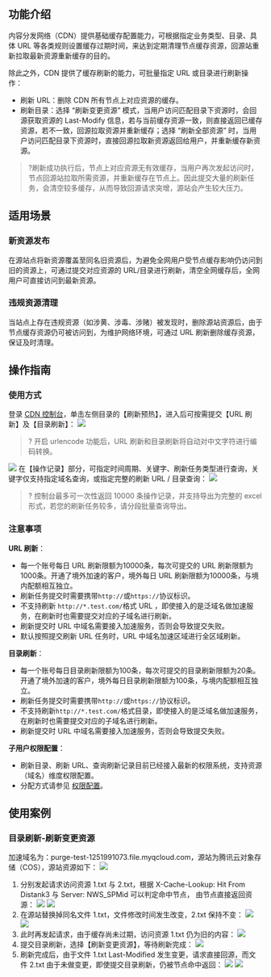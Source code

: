 ## 功能介绍

内容分发网络（CDN）提供基础缓存配置能力，可根据指定业务类型、目录、具体 URL 等各类规则设置缓存过期时间，来达到定期清理节点缓存资源，回源站重新拉取最新资源重新缓存的目的。

除此之外，CDN 提供了缓存刷新的能力，可批量指定 URL 或目录进行刷新操作：

- 刷新 URL：删除 CDN 所有节点上对应资源的缓存。
- 刷新目录：选择 “刷新变更资源” 模式，当用户访问匹配目录下资源时，会回源获取资源的 Last-Modify 信息，若与当前缓存资源一致，则直接返回已缓存资源，若不一致，回源拉取资源并重新缓存；选择 “刷新全部资源” 时，当用户访问匹配目录下资源时，直接回源拉取新资源返回给用户，并重新缓存新资源。

> ?刷新成功执行后，节点上对应资源无有效缓存，当用户再次发起访问时，节点回源站拉取所需资源，并重新缓存在节点上。因此提交大量的刷新任务，会清空较多缓存，从而导致回源请求突增，源站会产生较大压力。

## 适用场景

### 新资源发布

在源站点将新资源覆盖至同名旧资源后，为避免全网用户受节点缓存影响仍访问到旧的资源上，可通过提交对应资源的 URL/目录进行刷新，清空全网缓存后，全网用户可直接访问到最新资源。

### 违规资源清理

当站点上存在违规资源（如涉黄、涉毒、涉赌）被发现时，删除源站资源后，由于节点缓存资源仍可被访问到，为维护网络环境，可通过 URL 刷新删除缓存资源，保证及时清理。

## 操作指南

### 使用方式

登录 [CDN 控制台](https://console.cloud.tencent.com/cdn)，单击左侧目录的【刷新预热】，进入后可按需提交【URL 刷新】及【目录刷新】：
![](https://main.qcloudimg.com/raw/66b4d5c420e6c5b0cfa1ba53453efc04.png)
> ? 开启 urlencode 功能后，URL 刷新和目录刷新将自动对中文字符进行编码转换。

![](https://main.qcloudimg.com/raw/7e69a30c8840a78f70867ce8002a538b.png)
<span ID = "notes"></span>
在【操作记录】部分，可指定时间周期、关键字、刷新任务类型进行查询，关键字仅支持指定域名查询，或指定完整的刷新 URL / 目录查询：
![](https://main.qcloudimg.com/raw/2679c818a88111c439efce24838fcb8e.png)

> ? 控制台最多可一次性返回 10000 条操作记录，并支持导出为完整的 excel 形式，若您的刷新任务较多，请分段批量查询导出。

### 注意事项

**URL 刷新**：

- 每一个账号每日 URL 刷新限额为10000条，每次可提交的 URL 刷新限额为1000条。开通了境外加速的客户，境外每日 URL 刷新限额为10000条，与境内配额相互独立。
- 刷新任务提交时需要携带`http://`或`https://`协议标识。
- 不支持刷新 `http://*.test.com/`格式 URL ，即使接入的是泛域名做加速服务，在刷新时也需要提交对应的子域名进行刷新。
- 刷新提交时 URL 中域名需要接入加速服务，否则会导致提交失败。
- 默认按照提交刷新 URL 任务时，URL 中域名加速区域进行全区域刷新。

**目录刷新**：

- 每一个账号每日目录刷新限额为100条，每次可提交的目录刷新限额为20条。开通了境外加速的客户，境外每日目录刷新限额为100条，与境内配额相互独立。
- 刷新任务提交时需要携带`http://`或`https://`协议标识。
- 不支持刷新`http://*.test.com/`格式目录，即使接入的是泛域名做加速服务，在刷新时也需要提交对应的子域名进行刷新。
- 刷新提交时 URL 中域名需要接入加速服务，否则会导致提交失败。

**子用户权限配置**：

- 刷新目录、刷新 URL、查询刷新记录目前已经接入最新的权限系统，支持资源（域名）维度权限配置。
- 分配方式请参见 [权限配置](https://cloud.tencent.com/document/product/228/12722)。

## 使用案例

### 目录刷新-刷新变更资源

加速域名为：purge-test-1251991073.file.myqcloud.com，源站为腾讯云对象存储（COS），源站资源如下：
![](https://main.qcloudimg.com/raw/91739f8f9315e1e5be36980d0af248e4.png)

1. 分别发起请求访问资源 1.txt 与 2.txt，根据 X-Cache-Lookup: Hit From Distank3 与 Server: NWS_SPMid 可以判定命中节点， 由节点直接返回资源：
   ![](https://main.qcloudimg.com/raw/9b307b80e7d1c759bb073eb9f2cf4b6c.png)
   ![](https://main.qcloudimg.com/raw/5fed8bff43d699f47235e5d0db1f2447.png)
2. 在源站替换掉同名文件 1.txt，文件修改时间发生改变，2.txt 保持不变：
   ![](https://main.qcloudimg.com/raw/5602a365abf57124b31bd24516c9f362.png)
   ![](https://main.qcloudimg.com/raw/f2f45c7bf3fd86c5a4b307143c9a6a6f.png)
3. 此时再发起请求，由于缓存尚未过期，访问资源 1.txt 仍为旧的内容：
   ![](https://main.qcloudimg.com/raw/b5769a3d7fddaeadfda229115ac59bb8.png)
4. 提交目录刷新，选择【刷新变更资源】，等待刷新完成：
   ![](https://main.qcloudimg.com/raw/6638c5d781b9d41a0b11ee5c4c6ea3af.png)
5. 刷新完成后，由于文件 1.txt Last-Modified 发生变更，请求直接回源，而文件 2.txt 由于未做变更，即使提交目录刷新，仍被节点命中返回：
   ![](https://main.qcloudimg.com/raw/0ea8c1e0e7caac970b3875d4b3987687.png)
   ![](https://main.qcloudimg.com/raw/84e599b1c9c655e62497fb4bdc8e7918.png)
